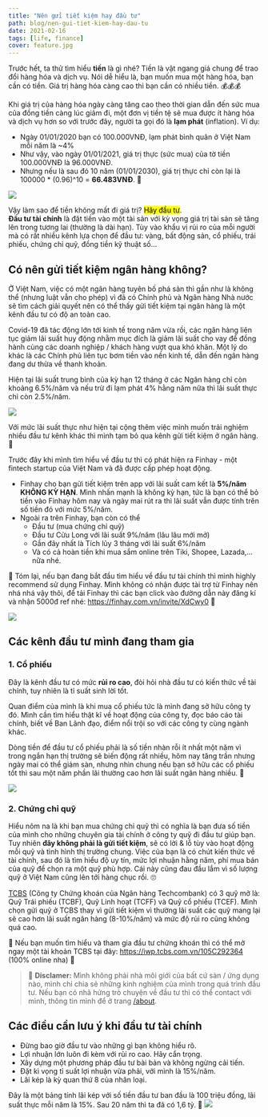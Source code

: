 ```yaml
---
title: "Nên gửi tiết kiệm hay đầu tư"
path: blog/nen-gui-tiet-kiem-hay-dau-tu
date: 2021-02-16
tags: [life, finance]
cover: feature.jpg
---
```


Trước hết, ta thử tìm hiểu **tiền** là gì nhé? Tiền là vật ngang giá chung để trao đổi hàng hóa và dịch vụ. Nói dễ hiểu là, bạn muốn mua một hàng hóa, bạn cần có tiền. Giá trị hàng hóa càng cao thì bạn cần có nhiều tiền. 💰💰💰

Khi giá trị của hàng hóa ngày càng tăng cao theo thời gian dẫn đến sức mua của đồng tiền càng lúc giảm đi, một đơn vị tiền tệ sẽ mua được ít hàng hóa và dịch vụ hơn so với trước đây, người ta gọi đó là **lạm phát** (inflation). Ví dụ:

- Ngày 01/01/2020 bạn có 100.000VNĐ, lạm phát bình quân ở Việt Nam mỗi năm là ~4%
- Như vậy, vào ngày 01/01/2021, giá trị thực (sức mua) của tờ tiền 100.000VNĐ là 96.000VNĐ.
- Nhưng nếu là sau đó 10 năm (01/01/2030), giá trị thực chỉ còn lại là 100000 \* (0.96)^10 = **66.483VNĐ**. 🥲

![](./img1.jpg)

Vậy làm sao để tiền không mất đi giá trị? <mark>Hãy đầu tư</mark>.\
**Đầu tư tài chính** là đặt tiền vào một tài sản với kỳ vọng giá trị tài sản sẽ tăng lên trong tương lai (thường là dài hạn). Tùy vào khẩu vị rủi ro của mỗi người mà có rất nhiều kênh lựa chọn để đầu tư: vàng, bất động sản, cổ phiếu, trái phiếu, chứng chỉ quỹ, đồng tiền kỹ thuật số...

## Có nên gửi tiết kiệm ngân hàng không?

Ở Việt Nam, việc có một ngân hàng tuyên bố phá sản thì gần như là không thể (nhưng luật vẫn cho phép) vì đã có Chính phủ và Ngân hàng Nhà nước sẽ tìm cách giải quyết nên có thể thấy gửi tiết kiệm tại ngân hàng là một kênh đầu tư có độ an toàn cao.

Covid-19 đã tác động lớn tới kinh tế trong năm vừa rồi, các ngân hàng liên tục giảm lãi suất huy động nhằm mục đích là giảm lãi suất cho vay để đồng hành cùng các doanh nghiệp / khách hàng vượt qua khó khăn. Một lý do khác là các Chính phủ liên tục bơm tiền vào nền kinh tế, dẫn đến ngân hàng đang dư thừa về thanh khoản.

Hiện tại lãi suất trung bình của kỳ hạn 12 tháng ở các Ngân hàng chỉ còn khoảng 6.5%/năm và nếu trừ đi lạm phát 4% hằng năm nữa thì lãi suất thực chỉ còn 2.5%/năm.

![](./img2.jpg)

Với mức lãi suất thực như hiện tại cộng thêm việc mình muốn trải nghiệm nhiều đầu tư kênh khác thì mình tạm bỏ qua kênh gửi tiết kiệm ở ngân hàng. 👋

Trước đây khi mình tìm hiểu về đầu tư thì có phát hiện ra Finhay - một fintech startup của Việt Nam và đã được cấp phép hoạt động.

- Finhay cho bạn gửi tiết kiệm trên app với lãi suất cam kết là **5%/năm KHÔNG KỲ HẠN**. Mình nhấn mạnh là không kỳ hạn, tức là bạn có thể bỏ tiền vào Finhay hôm nay và ngày mai rút ra thì lãi suất vẫn được tính trên số tiền đó với mức 5%/năm.
- Ngoài ra trên Finhay, bạn còn có thể
  - Đầu tư (mua chứng chỉ quỹ)
  - Đầu tư Cửu Long với lãi suất 9%/năm (lâu lâu mới mở)
  - Gần đây nhất là Tích lũy 3 tháng với lãi suất 6%/năm
  - Và có cả hoàn tiền khi mua sắm online trên Tiki, Shopee, Lazada,... nữa nhé.

👏 Tóm lại, nếu bạn đang bắt đầu tìm hiểu về đầu tư tài chính thì mình highly recommend sử dụng Finhay. Mình không có nhận được tài trợ từ Finhay nên nhá nhá vậy thôi, để tải Finhay thì các bạn click vào đường dẫn này đăng kí và nhận 5000đ ref nhé: https://finhay.com.vn/invite/XdCwy0 👏

![](./finhay.png)

## Các kênh đầu tư mình đang tham gia

### 1. Cổ phiếu

Đây là kênh đầu tư có mức **rủi ro cao**, đòi hỏi nhà đầu tư có kiến thức về tài chính, tuy nhiên là tỉ suất sinh lời tốt.

Quan điểm của mình là khi mua cổ phiếu tức là mình đang sở hữu công ty đó. Mình cần tìm hiểu thật kĩ về hoạt động của công ty, đọc báo cáo tài chính, biết về Ban Lãnh đạo, điểm nổi trội so với các công ty cùng ngành khác.

Dòng tiền để đầu tư cổ phiếu phải là số tiền nhàn rỗi ít nhất một năm vì trong ngắn hạn thị trường sẽ biến động rất nhiều, hôm nay tăng trần nhưng ngày mai có thể giảm sàn, nhưng nhìn chung nếu bạn sở hữu các cổ phiếu tốt thì sau một năm phần lãi thường cao hơn lãi suất ngân hàng nhiều. 🥳

![](./tcbs.png)

### 2. Chứng chỉ quỹ

Hiểu nôm na là khi bạn mua chứng chỉ quỹ thì có nghĩa là bạn đưa số tiền của mình cho những chuyên gia tài chính ở công ty quỹ đi đầu tư giúp bạn. Tuy nhiên **đây không phải là gửi tiết kiệm**, sẽ có lời & lỗ tùy vào hoạt động mỗi quỹ và tình hình thị trường chung. Việc của bạn là có chút kiến thức về tài chính, sau đó là tìm hiểu độ uy tín, mức lợi nhuận hằng năm, phí mua bán của quỹ để chọn ra một quỹ phù hợp. Cái này cũng đau đầu lắm vì số lượng quỹ ở Việt Nam cũng lên tới hàng chục rồi. 🙄

[TCBS](https://www.tcbs.com.vn/home) (Công ty Chứng khoán của Ngân hàng Techcombank) có 3 quỹ mở là: Quỹ Trái phiếu (TCBF), Quỹ Linh hoạt (TCFF) và Quỹ cổ phiểu (TCEF). Mình chọn gửi quỹ ở TCBS thay vì gửi tiết kiệm vì thường lãi suất các quỹ mang lại sẽ cao hơn lãi suất ngân hàng (8-10%/năm) và mức độ rủi ro cũng không quá cao.

👏 Nếu bạn muốn tìm hiểu và tham gia đầu tư chứng khoán thì có thể mở ngay một tài khoản TCBS tại đây: https://iwp.tcbs.com.vn/105C292364 (100% online nha) 👏

> 📣 **Disclamer:** Mình không phải nhà môi giới của bất cứ sàn / ứng dụng nào, mình chỉ chia sẻ những kinh nghiệm của mình trong quá trình đầu tư. Nếu bạn có nhã hứng trò chuyện về đầu tư thì có thể contact với mình, thông tin mình để ở trang [/about]().

## Các điều cần lưu ý khi đầu tư tài chính

- Đừng bao giờ đầu tư vào những gì bạn không hiểu rõ.
- Lợi nhuận lớn luôn đi kèm với rủi ro cao. Hãy cẩn trọng.
- Xây dựng một phương pháp đầu tư bài bản và không ngừng cải tiến.
- Đặt kì vọng tỉ suất lợi nhuận vừa phải, với mình là 15%/năm.
- Lãi kép là kỳ quan thứ 8 của nhân loại.

Đây là một bảng tính lãi kép với số tiền đầu tư ban đầu là 100 triệu đồng, lãi suất thực mỗi năm là 15%. Sau 20 năm thì ta đã có 1,6 tỷ. 🤑
![](./img3.png)
